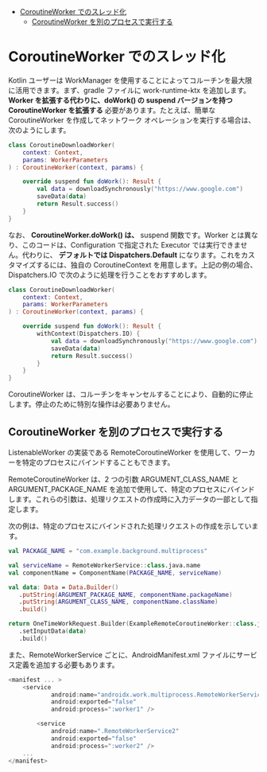 - [CoroutineWorker でのスレッド化](#coroutineworker-でのスレッド化)
  - [CoroutineWorker を別のプロセスで実行する](#coroutineworker-を別のプロセスで実行する)


# CoroutineWorker でのスレッド化

Kotlin ユーザーは WorkManager を使用することによってコルーチンを最大限に活用できます。まず、gradle ファイルに work-runtime-ktx を追加します。 **Worker を拡張する代わりに、doWork() の suspend バージョンを持つ CoroutineWorker を拡張する** 必要があります。たとえば、簡単な CoroutineWorker を作成してネットワーク オペレーションを実行する場合は、次のようにします。

```kotlin
class CoroutineDownloadWorker(
    context: Context,
    params: WorkerParameters
) : CoroutineWorker(context, params) {

    override suspend fun doWork(): Result {
        val data = downloadSynchronously("https://www.google.com")
        saveData(data)
        return Result.success()
    }
}
```

なお、 **CoroutineWorker.doWork() は、** suspend 関数です。Worker とは異なり、このコードは、Configuration で指定された Executor では実行できません。代わりに、 **デフォルトでは Dispatchers.Default** になります。これをカスタマイズするには、独自の CoroutineContext を用意します。上記の例の場合、Dispatchers.IO で次のように処理を行うことをおすすめします。

```kotlin
class CoroutineDownloadWorker(
    context: Context,
    params: WorkerParameters
) : CoroutineWorker(context, params) {

    override suspend fun doWork(): Result {
        withContext(Dispatchers.IO) {
            val data = downloadSynchronously("https://www.google.com")
            saveData(data)
            return Result.success()
        }
    }
}
```

CoroutineWorker は、コルーチンをキャンセルすることにより、自動的に停止します。停止のために特別な操作は必要ありません。


## CoroutineWorker を別のプロセスで実行する

ListenableWorker の実装である RemoteCoroutineWorker を使用して、ワーカーを特定のプロセスにバインドすることもできます。

RemoteCoroutineWorker は、2 つの引数 ARGUMENT_CLASS_NAME と ARGUMENT_PACKAGE_NAME を追加で使用して、特定のプロセスにバインドします。これらの引数は、処理リクエストの作成時に入力データの一部として指定します。

次の例は、特定のプロセスにバインドされた処理リクエストの作成を示しています。

```kotlin
val PACKAGE_NAME = "com.example.background.multiprocess"

val serviceName = RemoteWorkerService::class.java.name
val componentName = ComponentName(PACKAGE_NAME, serviceName)

val data: Data = Data.Builder()
   .putString(ARGUMENT_PACKAGE_NAME, componentName.packageName)
   .putString(ARGUMENT_CLASS_NAME, componentName.className)
   .build()

return OneTimeWorkRequest.Builder(ExampleRemoteCoroutineWorker::class.java)
   .setInputData(data)
   .build()
```

また、RemoteWorkerService ごとに、AndroidManifest.xml ファイルにサービス定義を追加する必要もあります。

```kotlin
<manifest ... >
    <service
            android:name="androidx.work.multiprocess.RemoteWorkerService"
            android:exported="false"
            android:process=":worker1" />

        <service
            android:name=".RemoteWorkerService2"
            android:exported="false"
            android:process=":worker2" />
    ...
</manifest>
```



